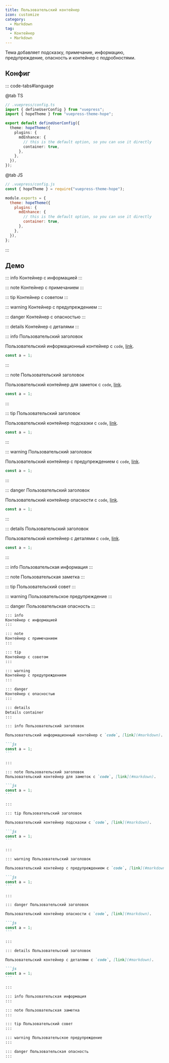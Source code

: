 ```yaml
---
title: Пользовательский контейнер
icon: customize
category:
  - Markdown
tag:
  - Контейнер
  - Markdown
---
```


Тема добавляет подсказку, примечание, информацию, предупреждение, опасность и контейнер с подробностями.

<!-- more -->

## Конфиг

::: code-tabs#language

@tab TS

```ts {8-11}
// .vuepress/config.ts
import { defineUserConfig } from "vuepress";
import { hopeTheme } from "vuepress-theme-hope";

export default defineUserConfig({
  theme: hopeTheme({
    plugins: {
      mdEnhance: {
        // this is the default option, so you can use it directly
        container: true,
      },
    },
  }),
});
```

@tab JS

```js {7-10}
// .vuepress/config.js
const { hopeTheme } = require("vuepress-theme-hope");

module.exports = {
  theme: hopeTheme({
    plugins: {
      mdEnhance: {
        // this is the default option, so you can use it directly
        container: true,
      },
    },
  }),
};
```

:::

## Демо

::: info
Контейнер с информацией
:::

::: note
Контейнер с примечанием
:::

::: tip
Контейнер с советом
:::

::: warning
Контейнер с предупреждением
:::

::: danger
Контейнер с опасностью
:::

::: details
Контейнер с деталями
:::

::: info Пользовательский заголовок

Пользовательский информационный контейнер с `code`, [link](#markdown).

```js
const a = 1;
```

:::

::: note Пользовательский заголовок

Пользовательский контейнер для заметок с `code`, [link](#markdown).

```js
const a = 1;
```

:::

::: tip Пользовательский заголовок

Пользовательский контейнер подсказки с `code`, [link](#markdown).

```js
const a = 1;
```

:::

::: warning Пользовательский заголовок

Пользовательский контейнер с предупреждением с `code`, [link](#markdown).

```js
const a = 1;
```

:::

::: danger Пользовательский заголовок

Пользовательский контейнер опасности с `code`, [link](#markdown).

```js
const a = 1;
```

:::

::: details Пользовательский заголовок

Пользовательский контейнер с деталями с `code`, [link](#markdown).

```js
const a = 1;
```

:::

::: info Пользовательская информация
:::

::: note Пользовательская заметка
:::

::: tip Пользовательский совет
:::

::: warning Пользовательское предупреждение
:::

::: danger Пользовательская опасность
:::

````md
::: info
Контейнер с информацией
:::

::: note
Контейнер с примечанием
:::

::: tip
Контейнер с советом
:::

::: warning
Контейнер с предупреждением
:::

::: danger
Контейнер с опасностью
:::

::: details
Details container
:::

::: info Пользовательский заголовок

Пользовательский информационный контейнер с `code`, [link](#markdown).

```js
const a = 1;
```

:::

::: note Пользовательский заголовок
Пользовательский контейнер для заметок с `code`, [link](#markdown).

```js
const a = 1;
```

:::

::: tip Пользовательский заголовок

Пользовательский контейнер подсказки с `code`, [link](#markdown).

```js
const a = 1;
```

:::

::: warning Пользовательский заголовок

Пользовательский контейнер с предупреждением с `code`, [link](#markdown).

```js
const a = 1;
```

:::

::: danger Пользовательский заголовок

Пользовательский контейнер опасности с `code`, [link](#markdown).

```js
const a = 1;
```

:::

::: details Пользовательский заголовок

Пользовательский контейнер с деталями с `code`, [link](#markdown).

```js
const a = 1;
```

:::

::: info Пользовательская информация
:::

::: note Пользовательская заметка
:::

::: tip Пользовательский совет
:::

::: warning Пользовательское предупреждение
:::

::: danger Пользовательская опасность
:::
````

